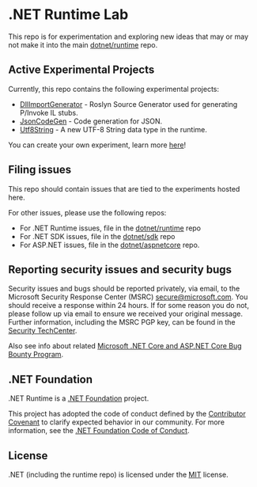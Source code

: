 # .NET Runtime Lab

This repo is for experimentation and exploring new ideas that may or may not make it into the main [dotnet/runtime](https://github.com/dotnet/runtime) repo.

## Active Experimental Projects

Currently, this repo contains the following experimental projects:

- [DllImportGenerator](https://github.com/dotnet/runtimelab/tree/DllImportGenerator) - Roslyn Source Generator used for generating P/Invoke IL stubs.
- [JsonCodeGen](https://github.com/dotnet/runtimelab/tree/JsonCodeGen) - Code generation for JSON.
- [Utf8String](https://github.com/dotnet/runtimelab/tree/Utf8String) - A new UTF-8 String data type in the runtime.

You can create your own experiment, learn more [here](CreateAnExperiment.md)!

## Filing issues

This repo should contain issues that are tied to the experiments hosted here. 

For other issues, please use the following repos:

- For .NET Runtime issues, file in the [dotnet/runtime](https://github.com/dotnet/runtime) repo
- For .NET SDK issues, file in the [dotnet/sdk](https://github.com/dotnet/sdk) repo
- For ASP.NET issues, file in the [dotnet/aspnetcore](https://github.com/dotnet/aspnetcore) repo.

## Reporting security issues and security bugs

Security issues and bugs should be reported privately, via email, to the Microsoft Security Response Center (MSRC) <secure@microsoft.com>. You should receive a response within 24 hours. If for some reason you do not, please follow up via email to ensure we received your original message. Further information, including the MSRC PGP key, can be found in the [Security TechCenter](https://www.microsoft.com/msrc/faqs-report-an-issue).

Also see info about related [Microsoft .NET Core and ASP.NET Core Bug Bounty Program](https://www.microsoft.com/msrc/bounty-dot-net-core).

## .NET Foundation

.NET Runtime is a [.NET Foundation](https://www.dotnetfoundation.org/projects) project.

This project has adopted the code of conduct defined by the [Contributor Covenant](http://contributor-covenant.org/) to clarify expected behavior in our community. For more information, see the [.NET Foundation Code of Conduct](http://www.dotnetfoundation.org/code-of-conduct).

## License

.NET (including the runtime repo) is licensed under the [MIT](LICENSE.TXT) license.
